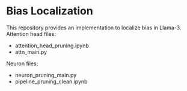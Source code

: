 # Bias Localization
This repository provides an implementation to localize bias in Llama-3.
Attention head files:
- attention_head_pruning.ipynb
- attn_main.py

Neuron files:
- neuron_pruning_main.py
- pipeline_pruning_clean.ipynb
